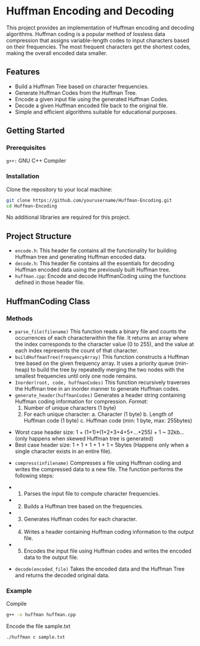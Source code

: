 # Huffman Encoding and Decoding
This project provides an implementation of Huffman encoding and decoding algorithms. Huffman coding is a popular method of lossless data compression that assigns variable-length codes to input characters based on their frequencies. The most frequent characters get the shortest codes, making the overall encoded data smaller.

## Features
- Build a Huffman Tree based on character frequencies.
- Generate Huffman Codes from the Huffman Tree.
- Encode a given input file using the generated Huffman Codes.
- Decode a given Huffman encoded file back to the original file.
- Simple and efficient algorithms suitable for educational purposes.

## Getting Started
### Prerequisites
`g++:` GNU C++ Compiler

### Installation
Clone the repository to your local machine:
```bash
git clone https://github.com/yourusername/Huffman-Encoding.git
cd Huffman-Encoding
```
No additional libraries are required for this project.

## Project Structure
- `encode.h`: This header fie contains all the functionality for building Huffman tree and generating Huffman encoded data.
- `decode.h`: This header fie contains all the essentials for decoding Huffman encoded data using the previously built Huffman tree.
- `huffman.cpp`: Encode and decode HuffmanCoding using the functions defined in those header file.

## HuffmanCoding Class
### Methods
- `parse_file(filename)` This function reads a binary file and counts the occurrences of each characterwithin the file. It returns an array where the index corresponds to the character value (0 to 255), and the value at each index represents the count of that character.
- `buildHuffmanTree(frequencyArray)` This function constructs a Huffman tree based on the given frequency array. It uses a priority queue (min-heap) to build the tree by repeatedly merging the two nodes with the smallest frequencies until only one node remains.
- `Inorder(root, code, huffmanCodes)` This function recursively traverses the Huffman tree in an inorder manner to generate Huffman codes.
- `generate_header(huffmanCodes)` Generates a header string containing Huffman coding information for compression.
  *Format:* 
  1. Number of unique characters (1 byte)
  2. For each unique character:
      a. Character (1 byte)
      b. Length of Huffman code (1 byte)
      c. Huffman code (min: 1 byte, max: 255bytes)
 * Worst case header size: 1 + (1+1)*(1+2+3+4+5+...+255) + 1 ~ 32kb... (only happens when skewed Huffman tree is generated)
 * Best case header size: 1 + 1 + 1 + 1 + 1 = 5bytes (Happens only when a single character exists in an entire file).
- `compress(infilename)` Compresses a file using Huffman coding and writes the compressed data to a new file.
  The function performs the following steps:
 * 1. Parses the input file to compute character frequencies.
 * 2. Builds a Huffman tree based on the frequencies.
 * 3. Generates Huffman codes for each character.
 * 4. Writes a header containing Huffman coding information to the output file.
 * 5. Encodes the input file using Huffman codes and writes the encoded data to the output file.
- `decode(encoded_file)` Takes the encoded data and the Huffman Tree and returns the decoded original data.

### Example
Compile
```bash
g++ -o huffman huffman.cpp
```
Encode the file sample.txt
```bash
./huffman c sample.txt
```
